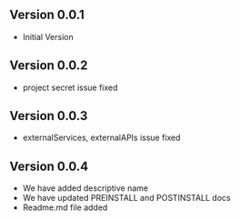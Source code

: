 ## Version 0.0.1
- Initial Version

## Version 0.0.2
- project secret issue fixed

## Version 0.0.3
- externalServices, externalAPIs issue fixed

## Version 0.0.4
- We have added descriptive name
- We have updated PREINSTALL and POSTINSTALL docs
- Readme.md file added

